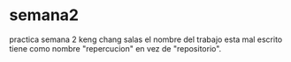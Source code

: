# semana2
practica semana 2 keng chang salas
el nombre del trabajo esta mal escrito tiene como nombre "repercucion" en vez de "repositorio".
